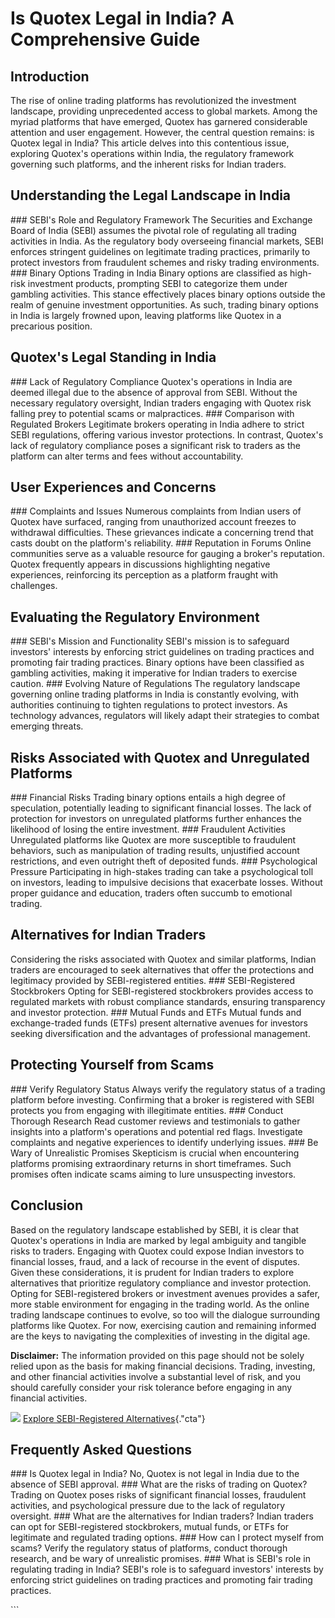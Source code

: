# Is Quotex Legal in India? A Comprehensive Guide

## Introduction

The rise of online trading platforms has revolutionized the investment
landscape, providing unprecedented access to global markets. Among the
myriad platforms that have emerged, Quotex has garnered considerable
attention and user engagement. However, the central question remains: is
Quotex legal in India? This article delves into this contentious issue,
exploring Quotex\'s operations within India, the regulatory framework
governing such platforms, and the inherent risks for Indian traders.

## Understanding the Legal Landscape in India

\### SEBI\'s Role and Regulatory Framework The Securities and Exchange
Board of India (SEBI) assumes the pivotal role of regulating all trading
activities in India. As the regulatory body overseeing financial
markets, SEBI enforces stringent guidelines on legitimate trading
practices, primarily to protect investors from fraudulent schemes and
risky trading environments. \### Binary Options Trading in India Binary
options are classified as high-risk investment products, prompting SEBI
to categorize them under gambling activities. This stance effectively
places binary options outside the realm of genuine investment
opportunities. As such, trading binary options in India is largely
frowned upon, leaving platforms like Quotex in a precarious position.

## Quotex\'s Legal Standing in India

\### Lack of Regulatory Compliance Quotex\'s operations in India are
deemed illegal due to the absence of approval from SEBI. Without the
necessary regulatory oversight, Indian traders engaging with Quotex risk
falling prey to potential scams or malpractices. \### Comparison with
Regulated Brokers Legitimate brokers operating in India adhere to strict
SEBI regulations, offering various investor protections. In contrast,
Quotex\'s lack of regulatory compliance poses a significant risk to
traders as the platform can alter terms and fees without accountability.

## User Experiences and Concerns

\### Complaints and Issues Numerous complaints from Indian users of
Quotex have surfaced, ranging from unauthorized account freezes to
withdrawal difficulties. These grievances indicate a concerning trend
that casts doubt on the platform\'s reliability. \### Reputation in
Forums Online communities serve as a valuable resource for gauging a
broker\'s reputation. Quotex frequently appears in discussions
highlighting negative experiences, reinforcing its perception as a
platform fraught with challenges.

## Evaluating the Regulatory Environment

\### SEBI\'s Mission and Functionality SEBI\'s mission is to safeguard
investors\' interests by enforcing strict guidelines on trading
practices and promoting fair trading practices. Binary options have been
classified as gambling activities, making it imperative for Indian
traders to exercise caution. \### Evolving Nature of Regulations The
regulatory landscape governing online trading platforms in India is
constantly evolving, with authorities continuing to tighten regulations
to protect investors. As technology advances, regulators will likely
adapt their strategies to combat emerging threats.

## Risks Associated with Quotex and Unregulated Platforms

\### Financial Risks Trading binary options entails a high degree of
speculation, potentially leading to significant financial losses. The
lack of protection for investors on unregulated platforms further
enhances the likelihood of losing the entire investment. \### Fraudulent
Activities Unregulated platforms like Quotex are more susceptible to
fraudulent behaviors, such as manipulation of trading results,
unjustified account restrictions, and even outright theft of deposited
funds. \### Psychological Pressure Participating in high-stakes trading
can take a psychological toll on investors, leading to impulsive
decisions that exacerbate losses. Without proper guidance and education,
traders often succumb to emotional trading.

## Alternatives for Indian Traders

Considering the risks associated with Quotex and similar platforms,
Indian traders are encouraged to seek alternatives that offer the
protections and legitimacy provided by SEBI-registered entities. \###
SEBI-Registered Stockbrokers Opting for SEBI-registered stockbrokers
provides access to regulated markets with robust compliance standards,
ensuring transparency and investor protection. \### Mutual Funds and
ETFs Mutual funds and exchange-traded funds (ETFs) present alternative
avenues for investors seeking diversification and the advantages of
professional management.

## Protecting Yourself from Scams

\### Verify Regulatory Status Always verify the regulatory status of a
trading platform before investing. Confirming that a broker is
registered with SEBI protects you from engaging with illegitimate
entities. \### Conduct Thorough Research Read customer reviews and
testimonials to gather insights into a platform\'s operations and
potential red flags. Investigate complaints and negative experiences to
identify underlying issues. \### Be Wary of Unrealistic Promises
Skepticism is crucial when encountering platforms promising
extraordinary returns in short timeframes. Such promises often indicate
scams aiming to lure unsuspecting investors.

## Conclusion

Based on the regulatory landscape established by SEBI, it is clear that
Quotex\'s operations in India are marked by legal ambiguity and tangible
risks to traders. Engaging with Quotex could expose Indian investors to
financial losses, fraud, and a lack of recourse in the event of
disputes. Given these considerations, it is prudent for Indian traders
to explore alternatives that prioritize regulatory compliance and
investor protection. Opting for SEBI-registered brokers or investment
avenues provides a safer, more stable environment for engaging in the
trading world. As the online trading landscape continues to evolve, so
too will the dialogue surrounding platforms like Quotex. For now,
exercising caution and remaining informed are the keys to navigating the
complexities of investing in the digital age.

**Disclaimer:** The information provided on this page should not be
solely relied upon as the basis for making financial decisions. Trading,
investing, and other financial activities involve a substantial level of
risk, and you should carefully consider your risk tolerance before
engaging in any financial activities.

[![](https://static.quotex.io/files/4_en/300_250.jpg)](https://traff.sbs/brokerqxlid)
[Explore SEBI-Registered
Alternatives](\%22https://traff.sbs/brokerqxlid\%22){."cta"}

## Frequently Asked Questions

\### Is Quotex legal in India? No, Quotex is not legal in India due to
the absence of SEBI approval. \### What are the risks of trading on
Quotex? Trading on Quotex poses risks of significant financial losses,
fraudulent activities, and psychological pressure due to the lack of
regulatory oversight. \### What are the alternatives for Indian traders?
Indian traders can opt for SEBI-registered stockbrokers, mutual funds,
or ETFs for legitimate and regulated trading options. \### How can I
protect myself from scams? Verify the regulatory status of platforms,
conduct thorough research, and be wary of unrealistic promises. \###
What is SEBI\'s role in regulating trading in India? SEBI\'s role is to
safeguard investors\' interests by enforcing strict guidelines on
trading practices and promoting fair trading practices.

\`\`\`

